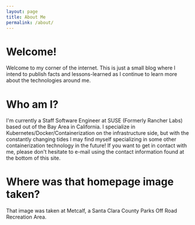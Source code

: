 ```yaml
---
layout: page
title: About Me
permalink: /about/
---
```

# Welcome!

Welcome to my corner of the internet. This is just a small blog where I intend to publish facts and lessons-learned as I continue to learn more about the technologies around me.

# Who am I?

I'm currently a Staff Software Engineer at SUSE (Formerly Rancher Labs) based out of the Bay Area in California. I specialize in Kubernetes/Docker/Containerization on the infrastructure side, but with the constantly changing tides I may find myself specializing in some other containerization technology in the future! If you want to get in contact with me, please don't hesitate to e-mail using the contact information found at the bottom of this site.

# Where was that homepage image taken?

That image was taken at Metcalf, a Santa Clara County Parks Off Road Recreation Area.
